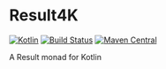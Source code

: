# Result4K

[![Kotlin](https://img.shields.io/badge/kotlin-1.1.4-blue.svg)](http://kotlinlang.org)
[![Build Status](https://travis-ci.org/npryce/result4k.svg?branch=master)](https://travis-ci.org/npryce/result4k)
[![Maven Central](https://img.shields.io/maven-central/v/com.natpryce/result4k.svg)](http://search.maven.org/#search%7Cga%7C1%7Cg%3A%22com.natpryce%22%20AND%20a%3A%22result4k%22)


A Result monad for Kotlin

